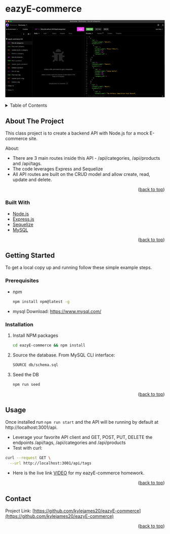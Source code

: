 # eazyE-commerce

<div id="top"></div>

![E-commerce API](./images/EAZYEscreenshot.png)


<!-- TABLE OF CONTENTS -->
<details>
  <summary>Table of Contents</summary>
  <ol>
    <li>
      <a href="#about-the-project">About The Project</a>
      <ul>
        <li><a href="#built-with">Built With</a></li>
      </ul>
    </li>
    <li>
      <a href="#getting-started">Getting Started</a>
      <ul>
        <li><a href="#prerequisites">Prerequisites</a></li>
        <li><a href="#installation">Installation</a></li>
      </ul>
    </li>
    <li><a href="#usage">Usage</a></li>
    <li><a href="#contact">Contact</a></li>

  </ol>
</details>



<!-- ABOUT THE PROJECT -->
## About The Project

This class project is to create a backend API with Node.js for a mock E-commerce site.

About:
* There are 3 main routes inside this API - /api/categories, /api/products and /api/tags.
* The code leverages Express and Sequelize 
* All API routes are built on the CRUD model and allow create, read, update and delete.


<p align="right">(<a href="#top">back to top</a>)</p>


### Built With

* [Node.js](https://nodejs.dev/)
* [Express.js](https://expressjs.com/)
* [Sequelize](https://sequelize.org/)
* [MySQL](https://www.mysql.com/)


<p align="right">(<a href="#top">back to top</a>)</p>


<!-- GETTING STARTED -->
## Getting Started

To get a local copy up and running follow these simple example steps.

### Prerequisites

* npm
  ```sh
  npm install npm@latest -g
  ```
* mysql
    Download: https://www.mysql.com/


### Installation


1. Install NPM packages
    ```sh
    cd eazyE-commerce && npm install
    ```
2. Source the database. From MySQL CLI interface:
    ```sh
    SOURCE db/schema.sql
    ```
3. Seed the DB
    ```sh
    npm run seed
    ```


<p align="right">(<a href="#top">back to top</a>)</p>



<!-- USAGE EXAMPLES -->
## Usage

Once installed run `npm run start` and the API will be running by default at http://localhost:3001/api. 

- Leverage your favorite API client and GET, POST, PUT, DELETE the endpoints /api/tags, /api/categories and /api/products
- Test with curl:
```sh
curl --request GET \
  --url http://localhost:3001/api/tags
```
- Here is the live link [VIDEO](https://youtu.be/ox_oB6U0IwI) for my eazyE-commerce homework.

<p align="right">(<a href="#top">back to top</a>)</p>


<!-- CONTACT -->
## Contact

Project Link: [https://github.com/kylejames20/eazyE-commerce](https://github.com/kylejames20/eazyE-commerce)

<p align="right">(<a href="#top">back to top</a>)</p>


